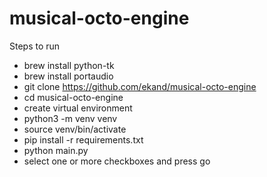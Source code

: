 # musical-octo-engine

Steps to run
- brew install python-tk
- brew install portaudio
- git clone https://github.com/ekand/musical-octo-engine
- cd musical-octo-engine
- create virtual environment
- python3 -m venv venv
- source venv/bin/activate
- pip install -r requirements.txt
- python main.py
- select one or more checkboxes and press go